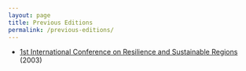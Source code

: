 ```yaml
---
layout: page
title: Previous Editions
permalink: /previous-editions/
---
```


- [1st International Conference on Resilience and Sustainable Regions](/2023/) (2003)

